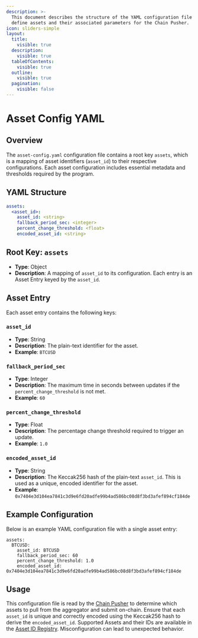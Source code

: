 ```yaml
---
description: >-
  This document describes the structure of the YAML configuration file used to
  define assets and their associated parameters for the Chain Pusher.
icon: sliders-simple
layout:
  title:
    visible: true
  description:
    visible: true
  tableOfContents:
    visible: true
  outline:
    visible: true
  pagination:
    visible: false
---
```


# Asset Config YAML



## Overview

The `asset-config.yaml` configuration file contains a root key `assets`, which is a mapping of asset identifiers (`asset_id`) to their respective configurations. Each asset configuration includes essential metadata and thresholds required by the program.

## YAML Structure

```yaml
assets:
  <asset_id>:
    asset_id: <string>
    fallback_period_sec: <integer>
    percent_change_threshold: <float>
    encoded_asset_id: <string>
```

## Root Key: `assets`

* **Type**: Object
* **Description**: A mapping of `asset_id` to its configuration. Each entry is an Asset Entry keyed by the `asset_id`.

## Asset Entry

Each asset entry contains the following keys:

### **`asset_id`**

* **Type**: String
* **Description**: The plain-text identifier for the asset.
* **Example**: `BTCUSD`

### **`fallback_period_sec`**

* **Type**: Integer
* **Description**: The maximum time in seconds between updates if the `percent_change_threshold` is not met.
* **Example**: `60`

### **`percent_change_threshold`**

* **Type**: Float
* **Description**: The percentage change threshold required to trigger an update.
* **Example**: `1.0`

### **`encoded_asset_id`**

* **Type**: String
* **Description**: The Keccak256 hash of the plain-text `asset_id`. This is used as a unique, encoded identifier for the asset.
* **Example**: `0x7404e3d104ea7841c3d9e6fd20adfe99b4ad586bc08d8f3bd3afef894cf184de`

## Example Configuration

Below is an example YAML configuration file with a single asset entry:

```
assets:
  BTCUSD:
    asset_id: BTCUSD
    fallback_period_sec: 60
    percent_change_threshold: 1.0
    encoded_asset_id: 0x7404e3d104ea7841c3d9e6fd20adfe99b4ad586bc08d8f3bd3afef894cf184de
```

## Usage

This configuration file is read by the [Chain Pusher](https://github.com/Stork-Oracle/stork-external/blob/main/apps/docs/chain_pusher.md) to determine which assets to pull from the aggregator and submit on-chain. Ensure that each `asset_id` is unique and correctly encoded using the Keccak256 hash to derive the `encoded_asset_id`. Supported Assets and their IDs are available in the [Asset ID Registry](../../resources/asset-id-registry.md). Misconfiguration can lead to unexpected behavior.
